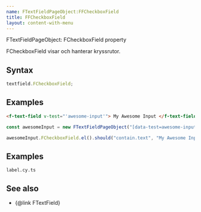 ```yaml
---
name: FTextFieldPageObject:FFCheckboxField
title: FFCheckboxField
layout: content-with-menu
---
```


FTextFieldPageObject: FCheckboxField property

FCheckboxField visar och hanterar kryssrutor.

## Syntax

```ts
textfield.FCheckboxField;
```

## Examples

```html static
<f-text-field v-test="'awesome-input'"> My Awesome Input </f-text-field>
```

```ts
const awesomeInput = new FTextFieldPageObject("[data-test=awesome-input]");

awesomeInput.FCheckboxField.el().should("contain.text", "My Awesome Input");
```

## Examples

```import
label.cy.ts
```

## See also

-   {@link FTextField}
